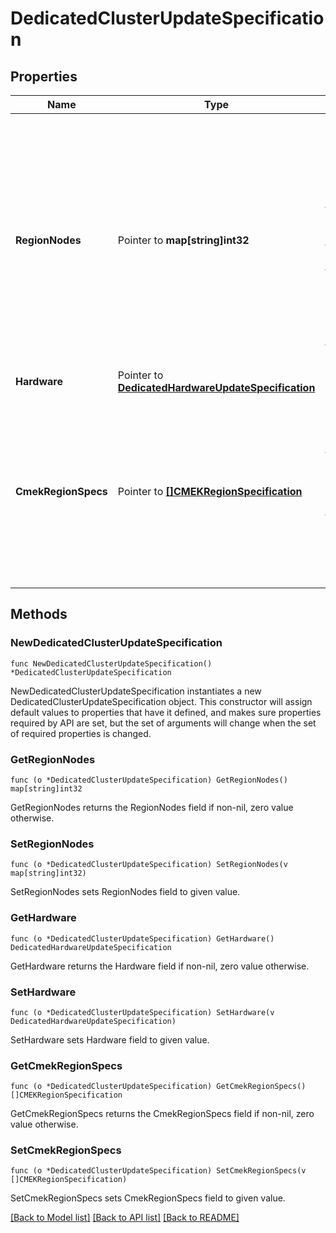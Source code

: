 # DedicatedClusterUpdateSpecification

## Properties

Name | Type | Description | Notes
------------ | ------------- | ------------- | -------------
**RegionNodes** | Pointer to **map[string]int32** | Region keys should match the cloud provider&#39;s zone code. For example, for Oregon, set region_name to \&quot;us-west2\&quot; for GCP and \&quot;us-west-2\&quot; for AWS. Values represent the node count. | [optional] 
**Hardware** | Pointer to [**DedicatedHardwareUpdateSpecification**](DedicatedHardwareUpdateSpecification.md) |  | [optional] 
**CmekRegionSpecs** | Pointer to [**[]CMEKRegionSpecification**](CMEKRegionSpecification.md) | This field should contain the CMEK specs for newly added regions. If a CMEK spec is provided for an existing region, the request is invalid and will fail. | [optional] 

## Methods

### NewDedicatedClusterUpdateSpecification

`func NewDedicatedClusterUpdateSpecification() *DedicatedClusterUpdateSpecification`

NewDedicatedClusterUpdateSpecification instantiates a new DedicatedClusterUpdateSpecification object.
This constructor will assign default values to properties that have it defined,
and makes sure properties required by API are set, but the set of arguments
will change when the set of required properties is changed.

### GetRegionNodes

`func (o *DedicatedClusterUpdateSpecification) GetRegionNodes() map[string]int32`

GetRegionNodes returns the RegionNodes field if non-nil, zero value otherwise.

### SetRegionNodes

`func (o *DedicatedClusterUpdateSpecification) SetRegionNodes(v map[string]int32)`

SetRegionNodes sets RegionNodes field to given value.

### GetHardware

`func (o *DedicatedClusterUpdateSpecification) GetHardware() DedicatedHardwareUpdateSpecification`

GetHardware returns the Hardware field if non-nil, zero value otherwise.

### SetHardware

`func (o *DedicatedClusterUpdateSpecification) SetHardware(v DedicatedHardwareUpdateSpecification)`

SetHardware sets Hardware field to given value.

### GetCmekRegionSpecs

`func (o *DedicatedClusterUpdateSpecification) GetCmekRegionSpecs() []CMEKRegionSpecification`

GetCmekRegionSpecs returns the CmekRegionSpecs field if non-nil, zero value otherwise.

### SetCmekRegionSpecs

`func (o *DedicatedClusterUpdateSpecification) SetCmekRegionSpecs(v []CMEKRegionSpecification)`

SetCmekRegionSpecs sets CmekRegionSpecs field to given value.


[[Back to Model list]](../README.md#documentation-for-models) [[Back to API list]](../README.md#documentation-for-api-endpoints) [[Back to README]](../README.md)


